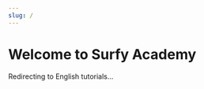 ```yaml
---
slug: /
---
```


# Welcome to Surfy Academy

Redirecting to English tutorials...

<script>
window.location.href = '/en/docs/tutorials/intro';
</script>
